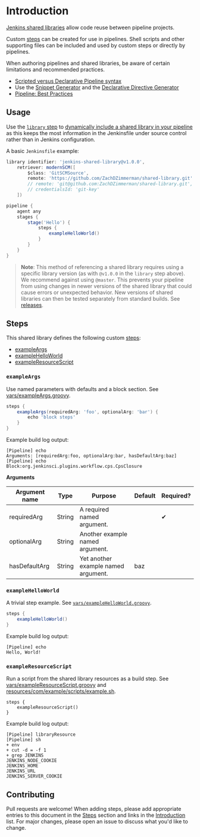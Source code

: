 
# Introduction

[Jenkins shared libraries](https://jenkins.io/doc/book/pipeline/shared-libraries/) allow code reuse between pipeline projects.

Custom [steps](https://jenkins.io/doc/pipeline/steps/) can be created for use in pipelines.  Shell scripts and other supporting files can be included and used by custom steps or directly by pipelines.

When authoring pipelines and shared libraries, be aware of certain limitations and recommended practices.
* [Scripted versus Declarative Pipeline syntax](https://jenkins.io/doc/book/pipeline/#declarative-versus-scripted-pipeline-syntax)
* Use the [Snippet Generator](https://jenkins.io/doc/book/pipeline/getting-started/#snippet-generator) and the [Declarative Directive Generator](https://jenkins.io/doc/book/pipeline/getting-started/#directive-generator)
* [Pipeline: Best Practices](https://support.cloudbees.com/hc/en-us/articles/230922208-Pipeline-Best-Practices)


## Usage

Use the [`library` step](https://jenkins.io/doc/pipeline/steps/workflow-cps-global-lib/#-library-%20load%20a%20shared%20library%20on%20the%20fly) to [dynamically include a shared library in your pipeline](https://jenkins.io/doc/book/pipeline/shared-libraries/#dynamic-retrieval) as this keeps the most information in the Jenkinsfile under source control rather than in Jenkins configuration.

A basic `Jenkinsfile` example:

```groovy
library identifier: 'jenkins-shared-library@v1.0.0', 
    retriever: modernSCM([
        $class: 'GitSCMSource',
        remote: 'https://github.com/ZachDZimmerman/shared-library.git'
        // remote: 'git@github.com:ZachDZimmerman/shared-library.git',
        // credentialsId: 'git-key'
    ])

pipeline {
    agent any
    stages {
        stage('Hello') {
            steps {
                exampleHelloWorld()
            }
        }
    }
}
```

> **Note**: This method of referencing a shared library requires using a specific library version (as with `@v1.0.0` in the `library` step above). We recommend against using `@master`. This prevents your pipeline from using changes in newer versions of the shared library that could cause errors or unexpected behavior. New versions of shared libraries can then be tested separately from standard builds. See [releases](https://github.com/mhicks-cloudbees/jenkins-shared-library/releases).

## Steps

This shared library defines the following custom [steps](#steps):

* [exampleArgs](#exampleArgs)
* [exampleHelloWorld](#exampleHelloWorld)
* [exampleResourceScript](#exampleResourceScript)

### `exampleArgs`
Use named parameters with defaults and a block section. See [vars/exampleArgs.groovy](vars/exampleArgs.groovy).

```groovy
steps {
    exampleArgs(requiredArg: 'foo', optionalArg: 'bar') {
        echo 'block steps'
    }
}
```

Example build log output:
```
[Pipeline] echo
Arguments: [requiredArg:foo, optionalArg:bar, hasDefaultArg:baz]
[Pipeline] echo
Block:org.jenkinsci.plugins.workflow.cps.CpsClosure
```

**Arguments**

| Argument name  | Type       | Purpose                                    | Default   | Required? |
|----------------|------------|--------------------------------------------|-----------|-----------|
| requiredArg    | String     | A required named argument.                 |           | ✔         |
| optionalArg    | String     | Another example named argument.            |           |           |
| hasDefaultArg  | String     | Yet another example named argument.        | baz       |           |

### `exampleHelloWorld`
A trivial step example. See [`vars/exampleHelloWorld.groovy`](vars/exampleHelloWorld.groovy).

```groovy
steps {
    exampleHelloWorld()
}
```

Example build log output:
```
[Pipeline] echo
Hello, World!
```

### `exampleResourceScript`
Run a script from the shared library resources as a build step. See [vars/exampleResourceScript.groovy](vars/exampleResourceScript.groovy) and [resources/com/example/scripts/example.sh](resources/com/example/scripts/example.sh).

```
steps {
    exampleResourceScript()
}
```

Example build log output:
```
[Pipeline] libraryResource
[Pipeline] sh
+ env
+ cut -d = -f 1
+ grep JENKINS
JENKINS_NODE_COOKIE
JENKINS_HOME
JENKINS_URL
JENKINS_SERVER_COOKIE
```

## Contributing

Pull requests are welcome! When adding steps, please add appropriate entries to this document in the [Steps](#steps) section and links in the [Introduction](#introduction) list.  For major changes, please open an issue to discuss what you'd like to change.
